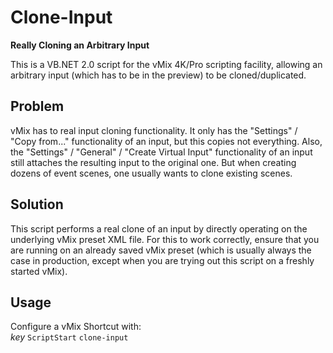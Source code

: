 
Clone-Input
===========

**Really Cloning an Arbitrary Input**

This is a VB.NET 2.0 script for the vMix 4K/Pro scripting facility,
allowing an arbitrary input (which has to be in the preview) to be
cloned/duplicated.

Problem
-------

vMix has to real input cloning functionality. It only has the "Settings"
/ "Copy from..." functionality of an input, but this copies not
everything. Also, the "Settings" / "General" / "Create Virtual Input"
functionality of an input still attaches the resulting input to the
original one. But when creating dozens of event scenes, one usually
wants to clone existing scenes.

Solution
--------

This script performs a real clone of an input by directly operating
on the underlying vMix preset XML file. For this to work correctly,
ensure that you are running on an already saved vMix preset (which is
usually always the case in production, except when you are trying out
this script on a freshly started vMix).

Usage
-----

Configure a vMix Shortcut with:<br/>
*key* `ScriptStart` `clone-input`

